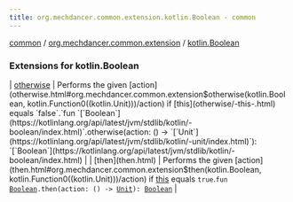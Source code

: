 ```yaml
---
title: org.mechdancer.common.extension.kotlin.Boolean - common
---
```


[common](../../index.html) / [org.mechdancer.common.extension](../index.html) / [kotlin.Boolean](./index.html)

### Extensions for kotlin.Boolean

| [otherwise](otherwise.html) | Performs the given [action](otherwise.html#org.mechdancer.common.extension$otherwise(kotlin.Boolean, kotlin.Function0((kotlin.Unit)))/action) if [this](otherwise/-this-.html) equals `false`.`fun `[`Boolean`](https://kotlinlang.org/api/latest/jvm/stdlib/kotlin/-boolean/index.html)`.otherwise(action: () -> `[`Unit`](https://kotlinlang.org/api/latest/jvm/stdlib/kotlin/-unit/index.html)`): `[`Boolean`](https://kotlinlang.org/api/latest/jvm/stdlib/kotlin/-boolean/index.html) |
| [then](then.html) | Performs the given [action](then.html#org.mechdancer.common.extension$then(kotlin.Boolean, kotlin.Function0((kotlin.Unit)))/action) if [this](then/-this-.html) equals `true`.`fun `[`Boolean`](https://kotlinlang.org/api/latest/jvm/stdlib/kotlin/-boolean/index.html)`.then(action: () -> `[`Unit`](https://kotlinlang.org/api/latest/jvm/stdlib/kotlin/-unit/index.html)`): `[`Boolean`](https://kotlinlang.org/api/latest/jvm/stdlib/kotlin/-boolean/index.html) |

